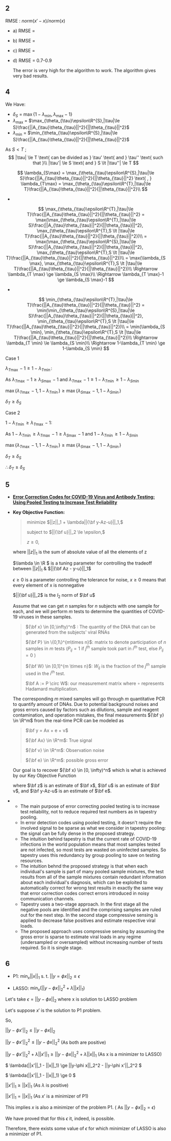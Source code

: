 ## 2

RMSE : $norm(x'-x)/norm(x)$

- a) RMSE  = 

- b) RMSE = 

- c) RMSE = 

  

- d) RMSE = 0.7-0.9 

  The error is very high for the algorithm to work. The algorithm gives very bad results.



##  4

We Have:

- $\delta_{S}$ = $\max\{1-\lambda_{\min},\lambda_{\max}-1\}$
- $\lambda_{\max}$ = $\max_{\theta_{\tau}\epsilon\R^{S},|\tau|\le S}\frac{||A_{\tau}\theta_{\tau}||^2}{||\theta_{\tau}||^2}$ 
- $\lambda_{\min}$ = $\min_{\theta_{\tau}\epsilon\R^{S},|\tau|\le S}\frac{||A_{\tau}\theta_{\tau}||^2}{||\theta_{\tau}||^2}$

As $S\lt T$ ;
$$
|\tau| \le T \text{ can be divided as } \tau' \text{ and } \tau'' \text{ such that }\\
|\tau'| \le S \text{ and } S \lt |\tau''| \le T
$$

$$
\lambda_{S\max} = \max_{\theta_{\tau}\epsilon\R^{S},|\tau|\le S}\frac{||A_{\tau}\theta_{\tau}||^2}{||\theta_{\tau}||^2} \text{ , }
\lambda_{T\max} = \max_{\theta_{\tau}\epsilon\R^{T},|\tau|\le T}\frac{||A_{\tau}\theta_{\tau}||^2}{||\theta_{\tau}||^2}\\
$$

- 

$$
\max_{\theta_{\tau}\epsilon\R^{T},|\tau|\le T}\frac{||A_{\tau}\theta_{\tau}||^2}{||\theta_{\tau}||^2} = \max(\max_{\theta_{\tau}\epsilon\R^{T},|\tau|\le S}\frac{||A_{\tau}\theta_{\tau}||^2}{||\theta_{\tau}||^2}, \max_{\theta_{\tau}\epsilon\R^{T},S \lt |\tau|\le T}\frac{||A_{\tau}\theta_{\tau}||^2}{||\theta_{\tau}||^2})\\
= \max(\max_{\theta_{\tau}\epsilon\R^{S},|\tau|\le S}\frac{||A_{\tau}\theta_{\tau}||^2}{||\theta_{\tau}||^2}, \max_{\theta_{\tau}\epsilon\R^{T},S \lt |\tau|\le T}\frac{||A_{\tau}\theta_{\tau}||^2}{||\theta_{\tau}||^2})\\
= \max(\lambda_{S \max}, \max_{\theta_{\tau}\epsilon\R^{T},S \lt |\tau|\le T}\frac{||A_{\tau}\theta_{\tau}||^2}{||\theta_{\tau}||^2})\\
\Rightarrow \lambda_{T \max} \ge \lambda_{S \max}\\
\Rightarrow \lambda_{T \max}-1 \ge \lambda_{S \max}-1
$$

- 

$$
\min_{\theta_{\tau}\epsilon\R^{T},|\tau|\le T}\frac{||A_{\tau}\theta_{\tau}||^2}{||\theta_{\tau}||^2} = \min(\min_{\theta_{\tau}\epsilon\R^{S},|\tau|\le S}\frac{||A_{\tau}\theta_{\tau}||^2}{||\theta_{\tau}||^2}, \min_{\theta_{\tau}\epsilon\R^{T},S \lt |\tau|\le T}\frac{||A_{\tau}\theta_{\tau}||^2}{||\theta_{\tau}||^2})\\
= \min(\lambda_{S \min}, \min_{\theta_{\tau}\epsilon\R^{T},S \lt |\tau|\le T}\frac{||A_{\tau}\theta_{\tau}||^2}{||\theta_{\tau}||^2})\\
\Rightarrow \lambda_{T \min} \le \lambda_{S \min}\\
\Rightarrow 1-\lambda_{T \min} \ge 1-\lambda_{S \min}
$$

Case 1  

$\lambda_{T \max}-1\ge 1-\lambda_{T \min}$:

As $\lambda_{T \max}-1 \ge \lambda_{S \max}-1$ and $\lambda_{T \max}-1\ge 1-\lambda_{T \min} \ge 1-\lambda_{S \min}$

 $\max\{\lambda_{T \max}-1,1-\lambda_{T \min}\}\ge\max\{\lambda_{S \max}-1,1-\lambda_{S \min}\}$

$\delta_T\ge\delta_S$



Case 2 

 $1-\lambda_{T \min}\ge\lambda_{T \max}-1$:

As $1-\lambda_{T \min}\ge\lambda_{T \max}-1 \ge \lambda_{S \max}-1$ and $1-\lambda_{T \min} \ge 1-\lambda_{S \min}$

$\max\{\lambda_{T \max}-1,1-\lambda_{T \min}\}\ge\max\{\lambda_{S \max}-1,1-\lambda_{S \min}\}$

$\delta_T\ge\delta_S$



$\therefore \delta_T\ge\delta_S$



## 5

- **[Error Correction Codes for COVID-19 Virus and Antibody Testing: Using Pooled Testing to Increase Test Reliability](https://arxiv.org/pdf/2007.14919.pdf)**

  

- **Key Objective Function:** 

  > ​		minimize $||z||_1 + \lambda||{\bf y-Az-u}||_1,$
  >
  > ​		subject to $||{\bf u}||_2 \le \epsilon,$
  >
  > ​								$z \ge 0,$

   where $||z||_1$ is the sum of absolute value of all the elements of z

  $\lambda \in \R $ is a tuning parameter for controlling the tradeoff between  $||z||_1$ & $||{\bf Az - y-u}||_1$

  $\epsilon \ge 0$ is a parameter controlling the tolerance for noise, $x \ge 0$ means that every element of x is nonnegative

  $||{\bf u}||_2$ is the $l_2$ norm of $\bf u$ 

  

  Assume that we can get $n$ samples for $n$ subjects with one sample for each, and we will perform $m$ tests to determine the quantities of COVID-19 viruses in these samples.

  > ${\bf x} \in [0,\infty)^n$ : The quantity of the DNA that can be generated from the subjects' viral RNAs
  >
  > ${\bf P} \in \{0,1\}^{m\times n}$: matrix to denote participation of $n$ samples in $m$ tests ($P_{ij} = 1$ if $j^{th}$ sample took part in $i^{th}$ test, else $P_{ij}=0$ )
  >
  > ${\bf W} \in [0,1]^{m \times n}$: $W_{ij}$ is the fraction of the $j^{th}$ sample used in the $i^{th}$ test.
  >
  > $\bf A := P \circ W$:  our measurement matrix where $\circ$ represents Hadamard multiplication. 

  

  The corresponding $m$ mixed samples will go through $m$ quantitative PCR to quantify amount of DNAs. Due to potential background noises and gross errors caused by factors such as dilutions, sample and reagent contamination, and operation mistakes, the final measurements ${\bf y} \in \R^m$ from the real-time PCR can be modeled as

  > $\bf y = Ax + e + v$
  >
  > ${\bf Ax} \in \R^m$: True signal
  >
  > ${\bf v} \in \R^m$: Observation noise
  >
  > ${\bf e} \in \R^m$: possible gross error

  Our goal is to recover ${\bf x} \in [0, \infty)^n$ which is what is achieved by our Key Objective Function

  where $\bf z$ is an estimate of $\bf x$, $\bf u$ is an estimate of $\bf v$, and $\bf y-Az-u$ is an estimate of $\bf e$.



- - The main purpose of error correcting pooled testing is to increase test reliability, not to reduce required test numbers as in tapestry pooling.
  - In error detection codes using pooled testing, it doesn't require the involved signal to be sparse as what we consider in tapestry pooling: the signal can be fully dense in the proposed strategy.
  - The intuition behind tapestry is that the current rate of COVID-19 infections in the world population means that most samples tested are not infected, so most tests are wasted on uninfected samples. So tapestry uses this redundancy by group pooling to save on testing resources.
  - The intuition behnd the proposed strategy is that when each individual's sample is part of many pooled sample mixtures, the test results from all of the sample mixtures contain redundant information about each individual's diagnosis, which can be exploited to automatically correct for wrong test results in exactly the same way that error correction codes correct errors introduced in noisy communication channels.
  - Tapestry uses a two-stage approach. In the first stage all the negative pools are identified and the comprising samples are ruled out for the next step. In the second stage compressive sensing is applied to decrease false positives and estimate respective viral loads.
  - The proposed approach uses compressive sensing by assuming the gross error is sparse to estimate viral loads in any regime (undersampled or oversampled) without increasing number of tests required. So it is single stage.



## 6

- P1:  $\min_x||x||_1$ s. t. $||y=\phi x||_2 \le \epsilon$ 

- LASSO: $\min_x (||y-\phi x||_2^2 + \lambda||x||_1)$ 

Let's take $\epsilon = ||y-\phi x||_2$  where x is solution to LASSO problem

Let's suppose $x'$ is the solution to P1 problem.

So,

$||y-\phi x'||_2 \le ||y-\phi x||_2$ 

$||y-\phi x'||_2^2 \le ||y-\phi x||_2^2$                       						(As both are positive)

$||y-\phi x'||_2^2 + \lambda||x'||_1 \ge ||y-\phi x||_2^2 + \lambda||x||_1$ 		   (As x is a minimizer to LASSO)

$ \lambda(||x'||_1 - ||x||_1) \ge ||y-\phi x||_2^2 - ||y-\phi x'||_2^2 $

$ \lambda(||x'||_1 - ||x||_1) \ge 0 $

$||x'||_1\ge||x||_1$ 																   (As $\lambda$ is positive)

$||x'||_1=||x||_1$ 																   (As $x'$ is a minimizer of P1)

This implies $x$ is also a minimizer of the problem P1. ( As  $||y-\phi x||_2 = \epsilon$)

We have proved that for this $\epsilon$ it, indeed, is possible.

Therefore, there exists some value of $\epsilon$ for which minimizer of LASSO is also a minimizer of P1.

